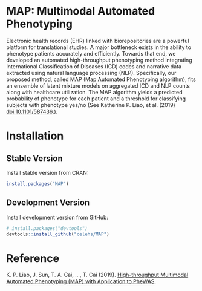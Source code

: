 # MAP: Multimodal Automated Phenotyping

Electronic health records (EHR) linked with biorepositories are a powerful platform for translational studies. A major bottleneck exists in the ability to phenotype patients accurately and efficiently. Towards that end, we developed an automated high-throughput phenotyping method integrating International Classification of Diseases (ICD) codes and narrative data extracted using natural language processing (NLP). Specifically, our proposed method, called MAP (Map Automated Phenotyping algorithm), fits an ensemble of latent mixture models on aggregated ICD and NLP counts along with healthcare utilization. The MAP algorithm yields a predicted probability of phenotype for each patient and a threshold for classifying subjects with phenotype yes/no (See Katherine P. Liao, et al. (2019) <doi:10.1101/587436>.).

# Installation

## Stable Version

Install stable version from CRAN:

```r
install.packages("MAP")
```

## Development Version

Install development version from GitHub:

```r
# install.packages("devtools")
devtools::install_github("celehs/MAP")
```

# Reference

K. P. Liao, J. Sun, T. A. Cai, ..., T. Cai (2019). [High-throughput Multimodal Automated Phenotyping (MAP) with Application to PheWAS](https://doi.org/10.1101/587436).
